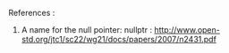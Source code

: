 

References :
1. A name for the null pointer: nullptr : http://www.open-std.org/jtc1/sc22/wg21/docs/papers/2007/n2431.pdf
